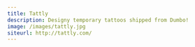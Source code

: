 ```yaml
---
title: Tattly
description: Designy temporary tattoos shipped from Dumbo!
image: /images/tattly.jpg
siteurl: http://tattly.com/
---
```

